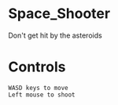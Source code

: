 # Space_Shooter
Don't get hit by the asteroids

# Controls
```
WASD keys to move
Left mouse to shoot
```

